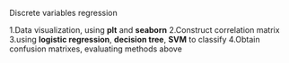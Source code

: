 Discrete variables regression

1.Data visualization, using **plt** and **seaborn**
2.Construct correlation matrix
3.using **logistic regression**, **decision tree**, **SVM** to classify
4.Obtain confusion matrixes, evaluating methods above
